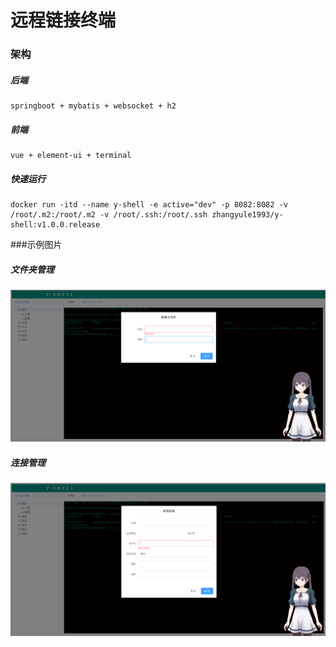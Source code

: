 # 远程链接终端
   ### 架构
   ##### 后端
    springboot + mybatis + websocket + h2
   ##### 前端
    vue + element-ui + terminal
    
   ##### 快速运行
    docker run -itd --name y-shell -e active="dev" -p 8082:8082 -v /root/.m2:/root/.m2 -v /root/.ssh:/root/.ssh zhangyule1993/y-shell:v1.0.0.release
    
   ###示例图片
   ##### 文件夹管理
   ![1.png](./doc/folder.png)
   
   ##### 连接管理
   ![1.png](./doc/ssh.png)
    
